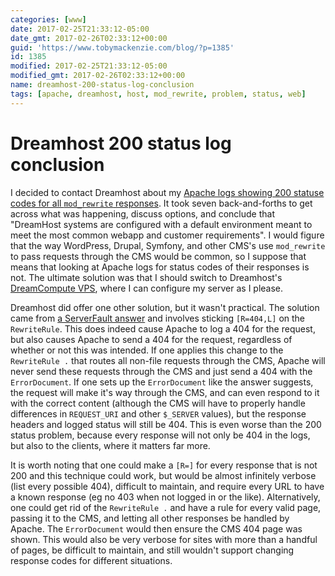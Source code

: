 ```yaml
---
categories: [www]
date: 2017-02-25T21:33:12-05:00
date_gmt: 2017-02-26T02:33:12+00:00
guid: 'https://www.tobymackenzie.com/blog/?p=1385'
id: 1385
modified: 2017-02-25T21:33:12-05:00
modified_gmt: 2017-02-26T02:33:12+00:00
name: dreamhost-200-status-log-conclusion
tags: [apache, dreamhost, host, mod_rewrite, problem, status, web]
---
```


Dreamhost 200 status log conclusion
===================================

I decided to contact Dreamhost about my [Apache logs showing 200 statuse codes for all `mod_rewrite` responses](https://www.tobymackenzie.com/blog/2017/02/05/dreamhost-mod_rewrite-log-status-codes/).  It took seven back-and-forths to get across what was happening, discuss options, and conclude that "DreamHost systems are configured with a default environment meant to meet the most common webapp and customer requirements".<!--more-->  I would figure that the way WordPress, Drupal, Symfony, and other CMS's use `mod_rewrite` to pass requests through the CMS would be common, so I suppose that means that looking at Apache logs for status codes of their responses is not.  The ultimate solution was that I should switch to Dreamhost's [DreamCompute VPS](https://help.dreamhost.com/hc/en-us/articles/214840947-What-is-DreamCompute), where I can configure my server as I please.

Dreamhost did offer one other solution, but it wasn't practical.  The solution came from [a ServerFault answer](http://serverfault.com/a/401343) and involves sticking `[R=404,L]` on the `RewriteRule`.  This does indeed cause Apache to log a 404 for the request, but also causes Apache to send a 404 for the request, regardless of whether or not this was intended.  If one applies this change to the `RewriteRule .` that routes all non-file requests through the CMS, Apache will never send these requests through the CMS and just send a 404 with the `ErrorDocument`.  If one sets up the `ErrorDocument` like the answer suggests, the request will make it's way through the CMS, and can even respond to it with the correct content (although the CMS will have to properly handle differences in `REQUEST_URI` and other `$_SERVER` values), but the response headers and logged status will still be 404.  This is even worse than the 200 status problem, because every response will not only be 404 in the logs, but also to the clients, where it matters far more.

It is worth noting that one could make a `[R=]` for every response that is not 200 and this technique could work, but would be almost infinitely verbose (list every possible 404), difficult to maintain, and require every URL to have a known response (eg no 403 when not logged in or the like).  Alternatively, one could get rid of the `RewriteRule .` and have a rule for every valid page, passing it to the CMS, and letting all other responses be handled by Apache.  The `ErrorDocument` would then ensure the CMS 404 page was shown.  This would also be very verbose for sites with more than a handful of pages, be difficult to maintain, and still wouldn't support changing response codes for different situations.
